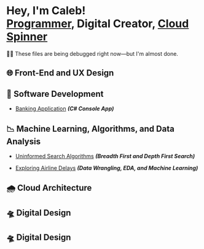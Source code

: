 <h1>Hey, I'm Caleb! <br/><a href="">Programmer</a>, <a /">Digital Creator</a>, <a href="">Cloud Spinner</a></h1>

<p>👨‍🔧 These files are being debugged right now—but I'm almost done.</p>

<h2>🌐 Front-End and UX Design</h2>

<h2>💾 Software Development</h2>

- <a href="https://github.com/Seecougsy/Banking-Console-Application">Banking Application</a> <b><i>(C# Console App)</b></i>

<h2>📉 Machine Learning, Algorithms, and Data Analysis</h2>

- <a href="https://github.com/Seecougsy/Search-Algorithms/blob/master/Solution_Notebook.ipynb">Uninformed Search Algorithms</a> <b><i>(Breadth First and Depth First Search)</b></i>

- <a href="https://github.com/Seecougsy/Data-Science-Project">Exploring Airline Delays</a> <b><i>(Data Wrangling, EDA, and Machine Learning)</b></i>

<h2>🌧️ Cloud Architecture</h2>



<h2>🛸 Digital Design</h2>


<h2>🛸 Digital Design</h2>
